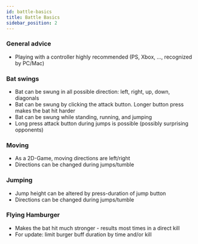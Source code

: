 ```yaml
---
id: battle-basics
title: Battle Basics
sidebar_position: 2
---
```


### General advice

- Playing with a controller highly recommended (PS, Xbox, …, recognized by PC/Mac)

### Bat swings

- Bat can be swung in all possible direction: left, right, up, down, diagonals
- Bat can be swung by clicking the attack button. Longer button press makes the bat hit harder
- Bat can be swung while standing, running, and jumping
- Long press attack button during jumps is possible (possibly surprising opponents)

### Moving

- As a 2D-Game, moving directions are left/right
- Directions can be changed during jumps/tumble

### Jumping

- Jump height can be altered by press-duration of jump button
- Directions can be changed during jumps/tumble

### Flying Hamburger

- Makes the bat hit much stronger - results most times in a direct kill
- For update: limit burger buff duration by time and/or kill
